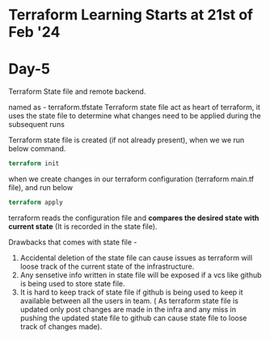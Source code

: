 # Terraform Learning Starts at 21st of Feb '24


# Day-5
Terraform State file and remote backend.

named as - terraform.tfstate
Terraform state file act as heart of terraform, it uses the state file to determine what changes need to be applied during the subsequent runs

Terraform state file is created (if not already present), when we we run below command.
```terraform
terraform init
```
when we create changes in our terraform configuration (terraform main.tf file), and run below
```terraform
terraform apply
```
terraform reads the configuration file and **compares the desired state with current state** (It is recorded in the state file).

Drawbacks that comes with state file -
1. Accidental deletion of the state file can cause issues as terraform will loose track of the current state of the infrastructure.
2. Any sensetive info written in state file will be exposed if a vcs like github is being used to store state file.
3. It is hard to keep track of state file if github is being used to keep it available between all the users in team. ( As terraform state file is updated only post changes are made in the infra and any miss in pushing the updated state file to github can cause state file to loose track of changes made).
